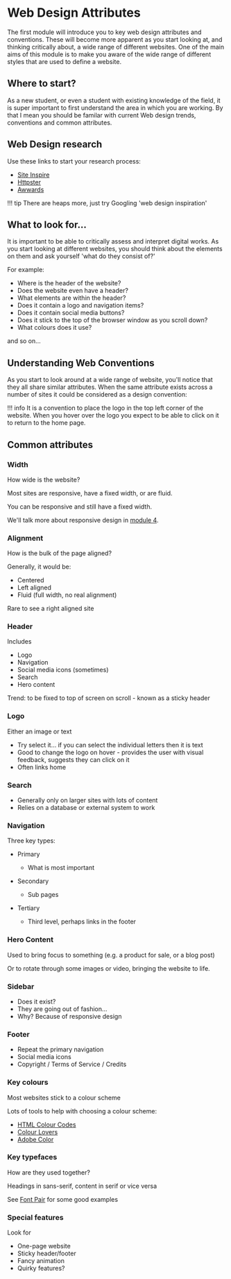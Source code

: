 # Web Design Attributes

The first module will introduce you to key web design attributes and conventions. These will become more apparent as you start looking at, and thinking critically about, a wide range of different websites. One of the main aims of this module is to make you aware of the wide range of different styles that are used to define a website.



## Where to start?



As a new student, or even a student with existing knowledge of the field, it is super important to first understand the area in which you are working. By that I mean you should be familar with current Web design trends, conventions and common attributes. 



## Web Design research
Use these links to start your research process: 

*   [Site Inspire](https://www.siteinspire.com)
*   [Httpster](https://httpster.net/2018/jan/)
*   [Awwards](https://www.awwwards.com)

!!! tip
    There are heaps more, just try Googling 'web design inspiration'



## What to look for...

It is important to be able to critically assess and interpret digital works. As you start looking at different websites, you should think about the elements on them and ask yourself 'what do they consist of?'

For example:

*   Where is the header of the website? 
*   Does the website even have a header? 
*   What elements are within the header? 
*   Does it contain a logo and navigation items? 
*   Does it contain social media buttons? 
*   Does it stick to the top of the browser window as you scroll down? 
*   What colours does it use? 

and so on... 




## Understanding Web Conventions

As you start to look around at a wide range of website, you'll notice that they all share similar attributes. When the same attribute exists across a number of sites it could be considered as a design convention:

!!! info
    It is a convention to place the logo in the top left corner of the website. When you hover over the logo you expect to be able to click on it to return to the home page. 
 
 
 
## Common attributes



### Width
How wide is the website?

Most sites are responsive, have a fixed width, or are fluid. 

You can be responsive and still have a fixed width. 

We'll talk more about responsive design in [module 4](/../../module-4/).



### Alignment

How is the bulk of the page aligned?

Generally, it would be:

*   Centered 
*   Left aligned
*   Fluid (full width, no real alignment)

Rare to see a right aligned site



### Header
Includes

*   Logo
*   Navigation
*   Social media icons (sometimes)
*   Search
*   Hero content

Trend: to be fixed to top of screen on scroll - known as a sticky header



### Logo

Either an image or text

*   Try select it… if you can select the individual letters then it is text 
*   Good to change the logo on hover - provides the user with visual feedback, suggests they can click on it
*   Often links home



### Search

*   Generally only on larger sites with lots of content
*   Relies on a database or external system to work 



### Navigation
Three key types:

*   Primary
    *   What is most important

*   Secondary 
    *   Sub pages

*   Tertiary
    *   Third level, perhaps links in the footer



### Hero Content
Used to bring focus to something (e.g. a product for sale, or a blog post) 

Or to rotate through some images or video, bringing the website to life. 



### Sidebar
*   Does it exist?
*   They are going out of fashion…
*   Why? Because of responsive design



### Footer
*   Repeat the primary navigation
*   Social media icons
*   Copyright / Terms of Service / Credits



### Key colours

Most websites stick to a colour scheme

Lots of tools to help with choosing a colour scheme:

*   [HTML Colour Codes](https://htmlcolorcodes.com/)
*   [Colour Lovers](https://www.colourlovers.com/)  
*   [Adobe Color](https://color.adobe.com/create)



### Key typefaces

How are they used together? 

Headings in sans-serif, content in serif or vice versa

See [Font Pair](https://fontpair.co/) for some good examples



### Special features

Look for

*   One-page website
*   Sticky header/footer
*   Fancy animation
*   Quirky features?
